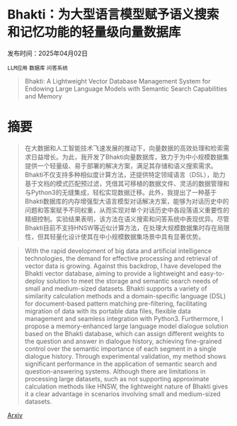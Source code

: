 # Bhakti：为大型语言模型赋予语义搜索和记忆功能的轻量级向量数据库

发布时间：2025年04月02日

`LLM应用` `数据库` `问答系统`

> Bhakti: A Lightweight Vector Database Management System for Endowing Large Language Models with Semantic Search Capabilities and Memory

# 摘要

> 在大数据和人工智能技术飞速发展的推动下，向量数据的高效处理和检索需求日益增长。为此，我开发了Bhakti向量数据库，致力于为中小规模数据集提供一个轻量级、易于部署的解决方案，满足其存储和语义搜索需求。Bhakti不仅支持多种相似度计算方法，还提供特定领域语言（DSL），助力基于文档的模式匹配预过滤，凭借其可移植的数据文件、灵活的数据管理和与Python3的无缝集成，轻松实现数据迁移。此外，我提出了一种基于Bhakti数据库的内存增强型大语言模型对话解决方案，能够为对话历史中的问题和答案赋予不同权重，从而实现对单个对话历史中各段落语义重要性的精细控制。实验结果表明，该方法在语义搜索和问答系统中表现优异。尽管Bhakti目前不支持HNSW等近似计算方法，在处理大规模数据集时存在局限性，但其轻量化设计使其在中小规模数据集场景中具有显著优势。

> With the rapid development of big data and artificial intelligence technologies, the demand for effective processing and retrieval of vector data is growing. Against this backdrop, I have developed the Bhakti vector database, aiming to provide a lightweight and easy-to-deploy solution to meet the storage and semantic search needs of small and medium-sized datasets. Bhakti supports a variety of similarity calculation methods and a domain-specific language (DSL) for document-based pattern matching pre-filtering, facilitating migration of data with its portable data files, flexible data management and seamless integration with Python3. Furthermore, I propose a memory-enhanced large language model dialogue solution based on the Bhakti database, which can assign different weights to the question and answer in dialogue history, achieving fine-grained control over the semantic importance of each segment in a single dialogue history. Through experimental validation, my method shows significant performance in the application of semantic search and question-answering systems. Although there are limitations in processing large datasets, such as not supporting approximate calculation methods like HNSW, the lightweight nature of Bhakti gives it a clear advantage in scenarios involving small and medium-sized datasets.

[Arxiv](https://arxiv.org/abs/2504.01553)
